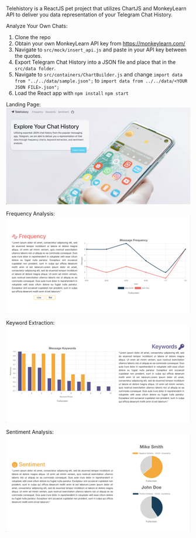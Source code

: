 Telehistory is a ReactJS pet project that utilizes ChartJS and MonkeyLearn API to deliver you data representation of your Telegram Chat History. 

Analyze Your Own Chats:

1. Clone the repo
2. Obtain your own MonkeyLearn API key from https://monkeylearn.com/
3. Navigate to `src/mock/insert_api.js` and paste in your API key between the quotes.
4. Export Telegram Chat History into a JSON file and place that in the `src/data folder`.
5. Navigate to `src/containers/ChartBuilder.js` and change `import data from "../../data/sample.json";` to `import data from ../../data/<YOUR JSON FILE>.json";`
6. Load the React app with `npm install` `npm start`

Landing Page:
![](images/landing.png)

Frequency Analysis:
![](images/frequency.png)

Keyword Extraction:
![](images/keywords.png)

Sentiment Analysis:
![](images/sentiment.png)

